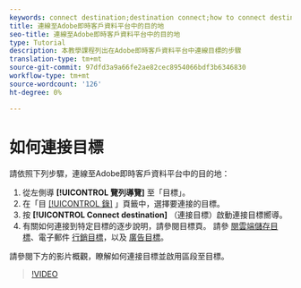 ```yaml
---
keywords: connect destination;destination connect;how to connect destination
title: 連線至Adobe即時客戶資料平台中的目的地
seo-title: 連線至Adobe即時客戶資料平台中的目的地
type: Tutorial
description: 本教學課程列出在Adobe即時客戶資料平台中連線目標的步驟
translation-type: tm+mt
source-git-commit: 97dfd3a9a66fe2ae82cec8954066bdf3b6346830
workflow-type: tm+mt
source-wordcount: '126'
ht-degree: 0%

---
```



# 如何連接目標

請依照下列步驟，連線至Adobe即時客戶資料平台中的目的地：

1. 從左側導 **[!UICONTROL 覽列導覽]** 至「目標」。
2. 在「目 [[!UICONTROL 錄]](/help/rtcdp/destinations/destinations-workspace.md#catalog) 」頁籤中，選擇要連接的目標。
3. 按 **[!UICONTROL Connect destination]** （連接目標）啟動連接目標嚮導。
4. 有關如何連接到特定目標的逐步說明，請參閱目標頁。 請參 [閱雲端儲存目標](/help/rtcdp/destinations/cloud-storage-destinations-workflow.md)、電子郵件 [行銷目標](/help/rtcdp/destinations/email-marketing-destinations.md)，以及 [廣告目標](/help/rtcdp/destinations/advertising-destinations.md)。

請參閱下方的影片概觀，瞭解如何連接目標並啟用區段至目標。

>[!VIDEO](https://video.tv.adobe.com/v/29710?quality=12)